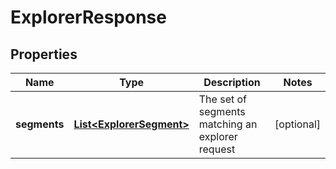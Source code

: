 # ExplorerResponse

## Properties
Name | Type | Description | Notes
------------ | ------------- | ------------- | -------------
**segments** | [**List&lt;ExplorerSegment&gt;**](ExplorerSegment.md) | The set of segments matching an explorer request |  [optional]
